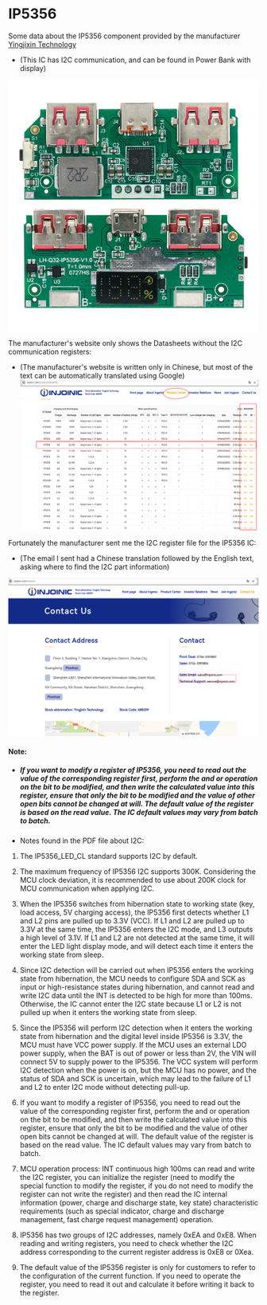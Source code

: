 # IP5356
Some data about the IP5356 component provided by the manufacturer [Yingjixin Technology](https://www.injoinic.com/)
- (This IC has I2C communication, and can be found in Power Bank with display)

![img](https://raw.githubusercontent.com/rtek1000/IP5356/refs/heads/main/Doc/IP5356_Power_Bank_board.jpg)

The manufacturer's website only shows the Datasheets without the I2C communication registers:
- (The manufacturer's website is written only in Chinese, but most of the text can be automatically translated using Google)
![img](https://raw.githubusercontent.com/rtek1000/IP5356/refs/heads/main/Doc/Datasheets.png)

Fortunately the manufacturer sent me the I2C register file for the IP5356 IC:
- (The email I sent had a Chinese translation followed by the English text, asking where to find the I2C part information)

![img](https://raw.githubusercontent.com/rtek1000/IP5356/refs/heads/main/Doc/Contact.png)

#### Note:

- ##### If you want to modify a register of IP5356, you need to read out the value of the corresponding register first, perform the and or operation on the bit to be modified, and then write the calculated value into this register, ensure that only the bit to be modified and the value of other open bits cannot be changed at will. The default value of the register is based on the read value. The IC default values may vary from batch to batch.

- Notes found in the PDF file about I2C:
1) The IP5356_LED_CL standard supports I2C by default.

2) The maximum frequency of IP5356 I2C supports 300K. Considering the MCU clock deviation, it is recommended to use about 200K clock for MCU communication when applying I2C.

3) When the IP5356 switches from hibernation state to working state (key, load access, 5V charging access), the IP5356 first detects whether L1 and L2 pins are pulled up to 3.3V (VCC). If L1 and L2 are pulled up to 3.3V at the same time, the IP5356 enters the I2C mode, and L3 outputs a high level of 3.1V. If L1 and L2 are not detected at the same time, it will enter the LED light display mode, and will detect each time it enters the working state from sleep.

4) Since I2C detection will be carried out when IP5356 enters the working state from hibernation, the MCU needs to configure SDA and SCK as input or high-resistance states during hibernation, and cannot read and write I2C data until the INT is detected to be high for more than 100ms. Otherwise, the IC cannot enter the I2C state because L1 or L2 is not pulled up when it enters the working state from sleep.

5) Since the IP5356 will perform I2C detection when it enters the working state from hibernation and the digital level inside IP5356 is 3.3V, the MCU must have VCC power supply. If the MCU uses an external LDO power supply, when the BAT is out of power or less than 2V, the VIN will connect 5V to supply power to the IP5356. The VCC system will perform I2C detection when the power is on, but the MCU has no power, and the status of SDA and SCK is uncertain, which may lead to the failure of L1
and L2 to enter I2C mode without detecting pull-up.

6) If you want to modify a register of IP5356, you need to read out the value of the corresponding register first, perform the and or operation on the bit to be modified, and then write the calculated value into this register, ensure that only the bit to be modified and the value of other open bits cannot be changed at will. The default value of the register is based on the read value. The IC default values may vary from batch to batch.

7) MCU operation process: INT continuous high 100ms can read and write the I2C register, you can initialize the register (need to modify the special function to modify the register, if you do not need to modify the register can not write the register) and then read the IC internal information (power, charge and discharge state, key state) characteristic requirements (such as special indicator, charge and discharge management, fast charge request management) operation.

8) IP5356 has two groups of I2C addresses, namely 0xEA and 0xE8. When reading and writing registers, you need to check whether the I2C address corresponding to the current register address is 0xE8 or 0Xea.

9) The default value of the IP5356 register is only for customers to refer to the configuration of the current function. If you need to operate the register, you need to read it out and calculate it before writing it back to the register.
